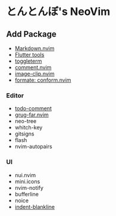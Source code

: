 # とんとんぼ's NeoVim

## Add Package

- [Markdown.nvim](https://github.com/MeanderingProgrammer/markdown.nvim)
- [Flutter tools](https://github.com/akinsho/flutter-tools.nvim)
- [toggleterm](https://github.com/akinsho/toggleterm.nvim)
- [comment.nvim](https://github.com/numToStr/Comment.nvim)
- [image-clip.nvim](https://github.com/HakonHarnes/img-clip.nvim)
- [formate: conform.nvim](https://github.com/stevearc/conform.nvim)

### Editor

- [todo-comment](https://github.com/folke/todo-comments.nvim)
- [grug-far.nvim](https://github.com/MagicDuck/grug-far.nvim)
- neo-tree
- whitch-key
- gitsigns
- flash
- nvim-autopairs

### UI

- nui.nvim
- mini.icons
- nvim-notify
- bufferline
- noice
- [indent-blankline](https://github.com/lukas-reineke/indent-blankline.nvim)
